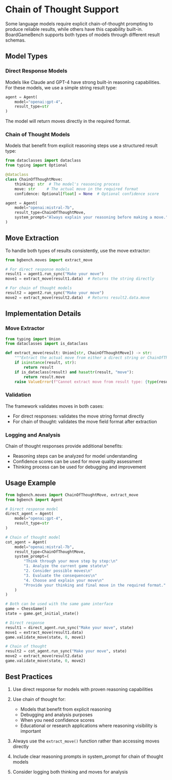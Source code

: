 # Chain of Thought Support

Some language models require explicit chain-of-thought prompting to produce reliable results, while others have this capability built-in. BoardGameBench supports both types of models through different result schemas.

## Model Types

### Direct Response Models
Models like Claude and GPT-4 have strong built-in reasoning capabilities. For these models, we use a simple string result type:

```python
agent = Agent(
    model="openai:gpt-4",
    result_type=str
)
```

The model will return moves directly in the required format.

### Chain of Thought Models
Models that benefit from explicit reasoning steps use a structured result type:

```python
from dataclasses import dataclass
from typing import Optional

@dataclass
class ChainOfThoughtMove:
    thinking: str  # The model's reasoning process
    move: str     # The actual move in the required format
    confidence: Optional[float] = None  # Optional confidence score

agent = Agent(
    model="openai:mistral-7b",
    result_type=ChainOfThoughtMove,
    system_prompt="Always explain your reasoning before making a move."
)
```

## Move Extraction

To handle both types of results consistently, use the move extractor:

```python
from bgbench.moves import extract_move

# For direct response models
result1 = agent1.run_sync("Make your move")
move1 = extract_move(result1.data)  # Returns the string directly

# For chain of thought models
result2 = agent2.run_sync("Make your move")
move2 = extract_move(result2.data)  # Returns result2.data.move
```

## Implementation Details

### Move Extractor
```python
from typing import Union
from dataclasses import is_dataclass

def extract_move(result: Union[str, ChainOfThoughtMove]) -> str:
    """Extract the actual move from either a direct string or ChainOfThoughtMove."""
    if isinstance(result, str):
        return result
    if is_dataclass(result) and hasattr(result, "move"):
        return result.move
    raise ValueError(f"Cannot extract move from result type: {type(result)}")
```

### Validation
The framework validates moves in both cases:
- For direct responses: validates the move string format directly
- For chain of thought: validates the move field format after extraction

### Logging and Analysis
Chain of thought responses provide additional benefits:
- Reasoning steps can be analyzed for model understanding
- Confidence scores can be used for move quality assessment
- Thinking process can be used for debugging and improvement

## Usage Example

```python
from bgbench.moves import ChainOfThoughtMove, extract_move
from bgbench import Agent

# Direct response model
direct_agent = Agent(
    model="openai:gpt-4",
    result_type=str
)

# Chain of thought model
cot_agent = Agent(
    model="openai:mistral-7b",
    result_type=ChainOfThoughtMove,
    system_prompt=(
        "Think through your move step by step:\n"
        "1. Analyze the current game state\n"
        "2. Consider possible moves\n"
        "3. Evaluate the consequences\n"
        "4. Choose and explain your move\n"
        "Provide your thinking and final move in the required format."
    )
)

# Both can be used with the same game interface
game = ChessGame()
state = game.get_initial_state()

# Direct response
result1 = direct_agent.run_sync("Make your move", state)
move1 = extract_move(result1.data)
game.validate_move(state, 0, move1)

# Chain of thought
result2 = cot_agent.run_sync("Make your move", state)
move2 = extract_move(result2.data)
game.validate_move(state, 0, move2)
```

## Best Practices

1. Use direct response for models with proven reasoning capabilities
2. Use chain of thought for:
   - Models that benefit from explicit reasoning
   - Debugging and analysis purposes
   - When you need confidence scores
   - Educational or research applications where reasoning visibility is important

3. Always use the `extract_move()` function rather than accessing moves directly
4. Include clear reasoning prompts in system_prompt for chain of thought models
5. Consider logging both thinking and moves for analysis
